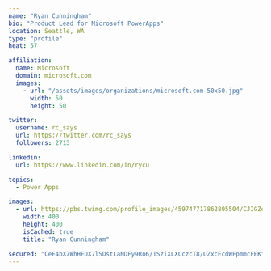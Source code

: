 ```yaml
---
name: "Ryan Cunningham"
bio: "Product Lead for Microsoft PowerApps"
location: Seattle, WA
type: "profile"
heat: 57

affiliation:
  name: Microsoft
  domain: microsoft.com
  images:
    - url: "/assets/images/organizations/microsoft.com-50x50.jpg"
      width: 50
      height: 50

twitter:
  username: rc_says
  url: https://twitter.com/rc_says
  followers: 2713

linkedin:
  url: https://www.linkedin.com/in/rycu

topics:
  - Power Apps

images:
  - url: https://pbs.twimg.com/profile_images/459747717862805504/CJIGZejd_400x400.png
    width: 400
    height: 400
    isCached: true
    title: "Ryan Cunningham"

secured: "CeE4bX7WhHEUX7lSDstLaNDFy9Ro6/TSziXLXCczcT8/OZxcEcdWFpmmcFEKfkacMT+KYsIFQbPRnumdyLAww3ua7YxbHoGueKdEHC98SXaG8sRZmHgffTkaXuHvubCAgxo1kG1ocVwrTVzcIoxk6dBgojt0Wq/mfVAt8DmE4QafmV4I/wym1SHPMbbtmy30Lgn3mLhGt1lxTPS70XXodfGKkAudoVk7N1cHI0VVWxur+aEgvuaGMC07czQ3VeLXv67w2EZmuzS2ik2pYdhfHL+h58cw+hU2mdmxgVSKEw5NvFNgRZHC2yF0WnqkEKpcJzwrJw+Mqcrb6IiongPbMnlYHuLmxkt6cpUEwqDjFXUoNFiaYkyFfIJj+u0ymPnYkNaHiiylxAUeq9oYfbaZlsMSOt7/NO/zGtt5LbnjYD4=;iXEOYrJ0e7hv23AOCAPBFQ=="
---
```


